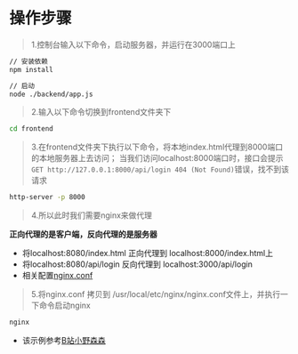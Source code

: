 # 操作步骤

> 1.控制台输入以下命令，启动服务器，并运行在3000端口上
```bash
// 安装依赖
npm install

// 启动
node ./backend/app.js
```

> 2.输入以下命令切换到frontend文件夹下
```bash
cd frontend
```

> 3.在frontend文件夹下执行以下命令，将本地index.html代理到8000端口的本地服务器上去访问；
当我们访问localhost:8000端口时，接口会提示 `GET http://127.0.0.1:8000/api/login 404 (Not Found)`错误，找不到该请求
```bash
http-server -p 8000
```

> 4.所以此时我们需要nginx来做代理

**正向代理的是客户端，反向代理的是服务器**

- 将localhost:8080/index.html 正向代理到  localhost:8000/index.html上
- 将localhost:8080/api/login 反向代理到  localhost:3000/api/login
- 相关配置[nginx.conf](./nginx.conf)


> 5.将nginx.conf 拷贝到 /usr/local/etc/nginx/nginx.conf文件上，并执行一下命令启动nginx
```bash
nginx
```

- 该示例参考[B站小野森森](https://www.bilibili.com/video/BV1mU4y1g74Y?p=1&vd_source=220e62323c197e0cc8dfbe5e1306923c)

